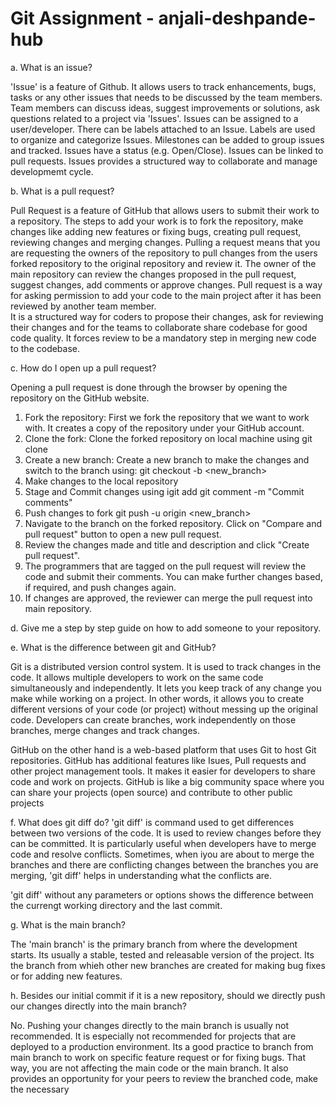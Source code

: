 # Git Assignment - anjali-deshpande-hub

a. What is an issue?

'Issue' is a feature of Github. It allows users to track enhancements, bugs, tasks or any other issues that needs to be discussed by the team members. Team members can discuss ideas, suggest improvements or solutions, ask questions related to a project via 'Issues'. Issues can be assigned to a user/developer. There can be labels attached to an Issue. Labels are used to organize and categorize Issues. Milestones can be added to group issues and tracked. Issues have a status (e.g. Open/Close). Issues can be linked to pull requests. Issues provides a structured way to collaborate and manage developmemt cycle.  

b. What is a pull request?

Pull Request is a feature of GitHub that allows users to submit their work to a repository. The steps to add your work is to fork the repository, make changes like adding new features or fixing bugs, creating pull request, reviewing changes and merging changes. Pulling a request means that you are requesting the owners of the repository to pull changes from the users forked repository to the original repository and review it. The owner of the main repository can review the changes proposed in the pull request, suggest changes, add comments or approve changes. Pull request is a way for asking permission to add your code to the main project after it has been reviewed by another team member.   
It is a structured way for coders to propose their changes, ask for reviewing their changes and for the teams to collaborate share codebase for good code quality. It forces review to be a mandatory step in merging new code to the codebase.

c. How do I open up a pull request?

Opening a pull request is done through the browser by opening the repository on the GitHub website.
1. Fork the repository: First we fork the repository that we want to work with. It creates a copy of the repository under your GitHub account.
2. Clone the fork: Clone the forked repository on local machine using 
git clone <url of the forked repository>
3. Create a new branch: Create a new branch to make the changes and switch to the branch using:
git checkout -b <new_branch>
4. Make changes to the local repository
5. Stage and Commit changes using 
igit add <filename>
git comment <filename> -m "Commit comments"
6. Push changes to fork
git push -u origin <new_branch>
7. Navigate to the branch on the forked repository. Click on "Compare and pull request" button to open a new pull request.
8. Review the changes made and title and description and click "Create pull request".
9. The programmers that are tagged on the pull request will review the code and submit their comments. You can make further changes based, if required, and push changes again.
10. If changes are approved, the reviewer can merge the pull request into main repository.


d. Give me a step by step guide on how to add someone to your repository.

e. What is the difference between git and GitHub?

Git is a distributed version control system. It is used to track changes in the code. It allows multiple developers to work on the same code simultaneously and independently. It lets you keep track of any change you make while working on a project. In other words, it allows you to create different versions of your code (or project) without messing up the original code. Developers can create branches, work independently on those branches, merge changes and track changes.

GitHub on the other hand is a web-based platform that uses Git to host Git repositories. GitHub has additional features like Isues, Pull requests and other project management tools. It makes it easier for developers to share code and work on projects. GitHub is like a big community space where you can share your projects (open source) and contribute to other public projects

f. What does git diff do?
'git diff' is command used to get differences between two versions of the code. It is used to review changes before they can be committed. It is particularly useful when developers have to merge code and resolve conflicts. Sometimes, when iyou are about to merge the branches and there are conflicting changes between the branches you are merging, 'git diff' helps in understanding what the conflicts are.

'git diff' without any parameters or options shows the difference between the currengt working directory and the last commit.

g. What is the main branch?

The 'main branch' is the primary branch from where the development starts. Its usually a stable, tested and releasable version of the project. Its the branch from whieh other new branches are created for making bug fixes or for adding new features.

h. Besides our initial commit if it is a new repository, should we directly push our changes directly into the main branch?

No. Pushing your changes directly to the main branch is usually not recommended. It is especially not recommended for projects that are deployed to a production environment. Its a good practice to branch from main branch to work on specific feature request or for fixing bugs. That way, you are not affecting the main code or the main branch. It also provides an opportunity for your peers to review the branched code, make the necessary  
